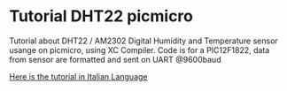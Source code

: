 # Tutorial DHT22 picmicro

Tutorial about DHT22 / AM2302 Digital Humidity and Temperature sensor usange on picmicro, using XC Compiler.
Code is for a PIC12F1822, data from sensor are formatted and sent on UART @9600baud

[Here is the tutorial in Italian Language](http://www.settorezero.com/wordpress/misurare-temperatura-e-umidita-relativa-con-il-sensore-dht22-e-un-picmicro/)
